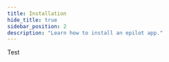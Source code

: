 ```yaml
---
title: Installation
hide_title: true
sidebar_position: 2
description: "Learn how to install an epilot app."
---
```



Test